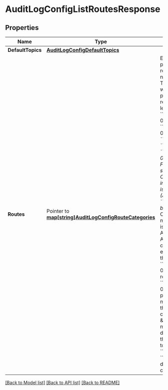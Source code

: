 # AuditLogConfigListRoutesResponse

## Properties

Name | Type | Description | Notes
------------ | ------------- | ------------- | -------------
**DefaultTopics** | [**AuditLogConfigDefaultTopics**](AuditLogConfigDefaultTopics.md) |  | [optional] 
**Routes** | Pointer to [**map[string]AuditLogConfigRouteCategories**](AuditLogConfigRouteCategories.md) | Events are matched to exactly one of these route patterns (or else to the &#x60;&#x60;default_topics&#x60;&#x60;). The route patterns can be any valid Confluent resource name (CRN), or even a CRN containing wildcards. The most specific pattern that matches an event will be chosen. Consider these example route patterns that match events on Kafka topic resources. They are ordered here from most to least specific:  &#x60;&#x60;crn://mds1.example.com/kafka&#x3D;abcde_FGHIJKL-01234567/topic&#x3D;clicks&#x60;&#x60;  &#x60;&#x60;crn://mds1.example.com/kafka&#x3D;abcde_FGHIJKL-01234567/topic&#x3D;*&#x60;&#x60;  &#x60;&#x60;crn://mds1.example.com/kafka&#x3D;*_/topic&#x3D;clicks&#x60;&#x60;  &#x60;&#x60;crn://mds1.example.com/kafka&#x3D;*_/topic&#x3D;*&#x60;&#x60;  &#x60;&#x60;crn:///kafka&#x3D;abcde_FGHIJKL-01234567/topic&#x3D;clicks&#x60;&#x60;  &#x60;&#x60;crn:///kafka&#x3D;*_/topic&#x3D;*&#x60;&#x60;  For a CRN pattern to match a CRN, the Authority sections must match and the CRN pattern and the CRN must have all of the same path element types in the same order. The Authority section of a CRN is between the second and third slash (\&quot;mds1.example.com\&quot; in &#x60;&#x60;crn://mds1.example.com/kafka&#x3D;*_/topic&#x3D;*&#x60;&#x60;). It may be left empty (as in &#x60;&#x60;crn:///kafka&#x3D;*_/topic&#x3D;*&#x60;&#x60;). A CRN pattern with an empty Authority section matches a CRN with ANY Authority. The converse is not true: A CRN pattern with a non-empty Authority will not match a CRN with an empty Authority. A resource with an empty Authority CRN can only be matched by a CRN pattern with an empty Authority.  So an event on the resource with the CRN...  &#x60;&#x60;crn://confluent.cloud/kafka&#x3D;abcde_FGHIJKL-01234567/topic&#x3D;clicks&#x60;&#x60;  ... would not match a route with pattern ...  &#x60;&#x60;crn://confluent.cloud/kafka&#x3D;abcde_FGHIJKL-01234567&#x60;&#x60;  ... because they do not have matching path element types.  Once the most specific matching route for an event is determined, it is then matched within that route to exactly one event category, and then based on whether it was \&quot;allowed\&quot; or \&quot;denied\&quot;, matched to exactly one destination topic (or discarded, if the rule&#39;s destination topic name is the empty string). If the category rule&#39;s destination topic is &#x60;&#x60;null&#x60;&#x60; then it either falls through to the &#x60;&#x60;default_topics&#x60;&#x60; (for &#x60;&#x60;authentication&#x60;&#x60;, &#x60;&#x60;authorize&#x60;&#x60;, and &#x60;&#x60;management&#x60;&#x60; categories), or is discarded (which is the default for all other categories of events).  | [optional] 

[[Back to Model list]](../README.md#documentation-for-models) [[Back to API list]](../README.md#documentation-for-api-endpoints) [[Back to README]](../README.md)


